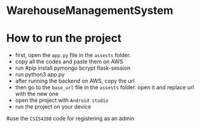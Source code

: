# WarehouseManagementSystem
# How to run the project
- first, open the `app.py` file in the `assests` folder. 
- copy all the codes and paste them on AWS
- run #pip install pymongo bcrypt flask-session
- run python3 app.py
- after running the backend on AWS, copy the url
- then go to the `base_url` file in the `assests` folder. open it and replace url with the new one
- open the project with `Android studio`
- run the project on your device

#use the `CSIS4280` code for registering as an admin
